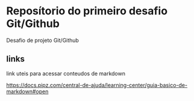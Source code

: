 # Reposítorio do primeiro desafio Git/Github
Desafio de projeto Git/Github
## links

link uteis para acessar conteudos de markdown

https://docs.pipz.com/central-de-ajuda/learning-center/guia-basico-de-markdown#open
